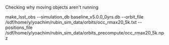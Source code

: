 Checking why moving objects aren't running


make_lsst_obs --simulation_db baseline_v5.0.0_0yrs.db --orbit_file /sdf/home/y/yoachim/rubin_sim_data/orbits/occ_rmax20_5k.txt --positions_file /sdf/home/y/yoachim/rubin_sim_data/orbits_precompute/occ_rmax20_5k.npz